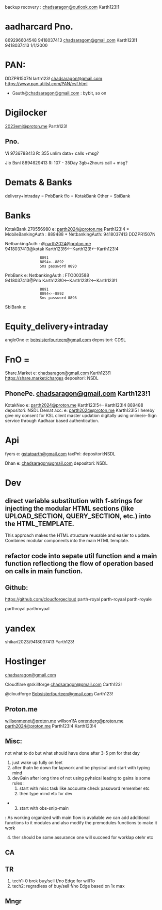 backup recovery : chadsaragon@outlook.com Karth123!1
# aadharcard Pno. 
869296604548 
9418037413
chadsaragom@gmail.com Karth123!1  9418037413  1/1/2000 

# PAN:
DDZPR1507N
Iarth123!
chadsaragon@gmail.com 
https://www.pan.utiitsl.com/PAN/csf.html

* Gauth@chadsaragon@gmail.com : bybit, so on 

# Digilocker
2023emi@proton.me
Parth123!


## Pno.
Vi  9736788413
R: 355 unlim data+ calls  +msg? 


Jio 
Bsnl 8894629413
R: 107 - 35Day 3gb+2hours call + msg?



# Demats & Banks 
delivery+intraday = PnbBank
f/o = KotakBank
Other = SbiBank




# Banks
KotakBank 270556980
e:  parth2024@proton.me Parth123!4
	* MobileBankingAuth : 889488 
	* NetbankingAuth: 9418037413 DDZPR1507N 

NetbankingAuth : @parth2024@proton.me    
					9418037413@kotak 
					Karth123!6<--Karth123!<--Karth123!4

					8891
					8894<--8892
					Sms password 8893 



PnbBank
e:
NetbankingAuth : FTO003588  
					9418037413@Pnb
					Karth123!0<--Karth123!2<--Karth123!1

					8891
					8894<--8892
					Sms password 8893 


SbiBank
e:



# Equity_delivery+intraday
angleOne
e: bobsisterfourteen@gmail.com
depositori: CDSL



# FnO = 
Share.Market
e: chadsaragon@gmail.com Karth123!1
https://share.market/charges
depositori: NSDL
## PhonePe.  chadsaragon@gmail.com Karth123!1

KotakNeo
e: parth2024@proton.me Karth123!5<--Karth123!4 889488
depositori: NSDL 
Demat acc:  e: parth2024@proton.me Karth123!5 
I hereby give my consent for KSL client master updation digitally using online/e-Sign service through Aadhaar based authentication.


# Api
fyers
e: gstatparth@gmail.com
taxPnl: 
depositori:NSDL


Dhan
e: chadsaragon@gmail.com
depositori: NSDL

# Dev
## direct variable substitution with f-strings for injecting the modular HTML sections (like UPLOAD_SECTION, QUERY_SECTION, etc.) into the HTML_TEMPLATE.
This approach makes the HTML structure reusable and easier to update.
Combines modular components into the main HTML template.

## refactor code into sepate util function and a main function reflectiong the flow of operation based on calls in main function.

## Github:


https://github.com/cloudforgecloud
parth-royal
parth-royaal
parth-royale

parthroyal
parthroyaal


# yandex

shikari2023/9418037413
Yarth123!




#  Hostinger 
chadsaragon@gmail.com


Cloudflare
@skillforge
chadsaragon@gmail.com
Carth123!

@cloudforge
Bobsisterfourteen@gmail.com
Carth123!




## Proton.me
willsonmenot@proton.me
willson1!A
onrenderg@proton.me
parth2024@proton.me
Parth123!4
Karth123!4


## Misc:
not what to do but what should have done after 3-5 pm for that day 
1.   just wake up fully on feet 
2. after thatn lie down for lapwork and be physical and start with typing mind 
3. devGain after long time of not using pyhsical leadng to gains is some rules :
	1. start with misc task like accounte check password remember etc 
	2. then type mind etc for dev 
* 3. start with obs-snip-main
 
 :  As working organized with main flow is avaliable we can add additional functions to it modules and also modify the premodules functions to make it work 


4. ther should be some assurance one will succeed for worklap otehr etc


## CA


## TR
1. tech1: 0 brok buy/sell f/no Edge for willTo
2. tech2: regradless of buy/sell f/no Edge based on 1x max 


## Mngr